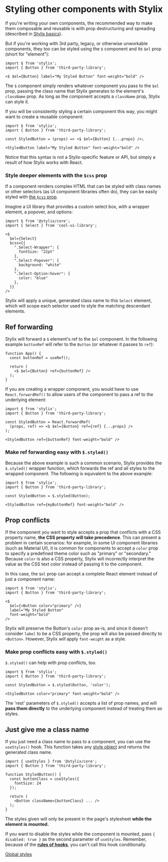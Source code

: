 
# Styling other components with Stylix

If you're writing your own components, the recommended way to make them composable and reusable is with prop destructuring and spreading (described in [Stylix basics](/basics)). 

But if you're working with 3rd party, legacy, or otherwise unworkable components, they too can be styled using the `$` component and its `$el` prop (short for "element"):

```tsx
import $ from 'stylix';
import { Button } from 'third-party-library';

<$ $el={Button} label="My Styled Button" font-weight="bold" />
```

The `$` component simply renders whatever component you pass to the `$el` prop, passing the class name that Stylix generates to the element's `className` prop. As long as the component accepts a `className` prop, Stylix can style it.

If you will be consistently styling a certain component this way, you might want to create a reusable component:

```tsx
import $ from 'stylix';
import { Button } from 'third-party-library';

const StyledButton = (props) => <$ $el={Button} {...props} />;

<StyledButton label="My Styled Button" font-weight="bold" />
```

Notice that this syntax is not a Stylix-specific feature or API, but simply a result of how Stylix works with React.

### Style deeper elements with the `$css` prop

If a component renders complex HTML that can be styled with class names or other selectors (as UI component libraries often do), they can be easily styled with [the `$css` prop](/selectors).

Imagine a UI library that provides a custom select box, with a wrapper element, a popover, and options:

```tsx
import $ from '@stylix/core';
import { Select } from 'cool-ui-library';

<$
  $el={Select}
  $css={{
    ".Select-Wrapper": {
      fontSize: "22pt"
    },
    ".Select-Popover": {
      background: "white"
    },
    ".Select-Option:hover": {
      color: "blue"
    },
  }}
/>
```

Stylix will apply a unique, generated class name to this `Select` element, which will scope each selector used to style the matching descendant elements. 

## Ref forwarding

Stylix will forward a `$` element's ref to the `$el` component. In the following example `buttonRef` will refer to the `Button` (or whatever it passes to `ref`):

```tsx
function App() {
  const buttonRef = useRef();

  return (
    <$ $el={Button} ref={buttonRef} />
  );
}
```

If you are creating a wrapper component, you would have to use `React.forwardRef()` to allow users of the component to pass a ref to the underlying element:

```tsx
import $ from 'stylix';
import { Button } from 'third-party-library';

const StyledButton = React.forwardRef(
  (props, ref) => <$ $el={Button} ref={ref} {...props} />
);

<StyledButton ref={buttonRef} font-weight="bold" />
```

### Make ref forwarding easy with `$.styled()`

Because the above example is such a common scenario, Stylix provides the `$.styled()` wrapper function, which forwards the ref and all styles to the wrapped component. The following is equivalent to the above example:

```tsx
import $ from 'stylix';
import { Button } from 'third-party-library';

const StyledButton = $.styled(Button);

<StyledButton ref={myButtonRef} font-weight="bold" />
```

## Prop conflicts

If the component you want to style accepts a prop that conflicts with a CSS property name, **the CSS property will take precedence**. This can present a problem in certain scenarios: for example, in some UI component libraries (such as Material UI), it is common for components to accept a `color` prop to specify a predefined theme color such as "primary" or "secondary." Because `color` is also a CSS property, Stylix will incorrectly interpret the value as the CSS text color instead of passing it to the component.

In this case, the `$el` prop can accept a complete React element instead of just a component name:

```tsx
import $ from 'stylix';
import { Button } from 'third-party-library';

<$
  $el={<Button color="primary" />} 
  label="My Styled Button" 
  font-weight="bold" 
/>
```

Stylix will preserve the Button's `color` prop as-is, and since it doesn't consider `label` to be a CSS property, the prop will also be passed directly to `<Button>`. However, Stylix *will* apply `font-weight` as a style.

### Make prop conflicts easy with `$.styled()`

`$.styled()` can help with prop conflicts, too. 

```tsx
import $ from 'stylix';
import { Button } from 'third-party-library';

const StyledButton = $.styled(Button, 'color');

<StyledButton color="primary" font-weight="bold" />
```

The 'rest' parameters of `$.styled()` accepts a list of prop names, and will **pass them directly** to the underlying component instead of treating them as styles.

## Just give me a class name

If you just need a class name to pass to a component, you can use the `useStyles()` hook. This function takes any [style object](/api/style-objects) and returns the generated class name.

```tsx
import { useStyles } from '@stylix/core';
import { Button } from 'third-party-library';

function StyledButton() {
  const buttonClass = useStyles({
    fontSize: 24
  });
  
  return (
    <Button className={buttonClass} ... />
  );
}
```

The styles given will only be present in the page's stylesheet **while the element is mounted.** 

If you want to disable the styles while the component is mounted, pass `{ disabled: true }` as the second parameter of `useStyles`. Remember, because of the **[rules of hooks](https://reactjs.org/docs/hooks-rules.html)**, you can't call this hook conditionally. 


<a href="/global-styles" class="next-link">Global styles</a>


